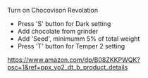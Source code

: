 Turn on Chocovison Revolation
- Press 'S' button for Dark setting
- Add chocolate from grinder
- Add 'Seed', minimumm 5% of total weight
- Press 'T' button for Temper 2 setting

https://www.amazon.com/dp/B08ZKKPWQK?psc=1&ref=ppx_yo2_dt_b_product_details
